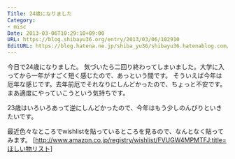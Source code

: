 ```yaml
---
Title: 24歳になりました
Category:
- misc
Date: 2013-03-06T10:29:10+09:00
URL: https://blog.shibayu36.org/entry/2013/03/06/102910
EditURL: https://blog.hatena.ne.jp/shiba_yu36/shibayu36.hatenablog.com/atom/entry/6435922169449652092
---
```


今日で24歳になりました。
気づいたら二回り終わってしまいました。大学に入ってから一年がすごく短く感じたので、あっという間です。
そういえば今年は厄年な感じです。去年前厄でそれなりにしんどかったので、ちょっと不安です。まあ適度にやっていこうという気持ちです。

23歳はいろいろあって逆にしんどかったので、今年はもう少しのんびりといきたいです。

最近色々なところでwishlistを貼っているところを見るので、なんとなく貼ってみます。
[http://www.amazon.co.jp/registry/wishlist/FVUGW4MPMTFJ:title=ほしい物リスト]

